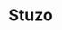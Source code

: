 ---
title: Stuzo
image: /img/logos/stuzo.svg
link: https://www.parretail.com/
weight: 6
visible: true
---